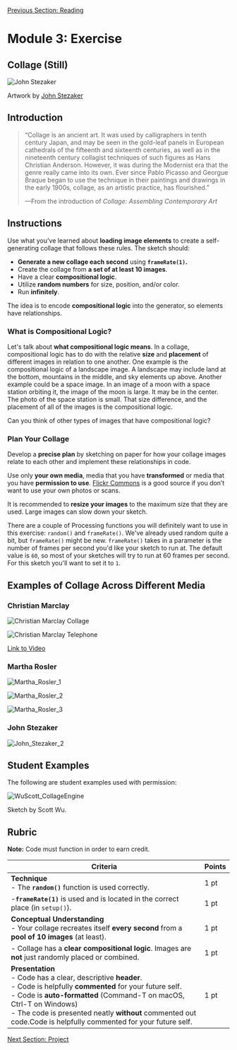 [Previous Section: Reading](1_READING.md)

# Module 3: Exercise

## Collage (Still)

![John Stezaker](images/John_Stezaker.jpg)

Artwork by [John Stezaker](https://en.wikipedia.org/wiki/John_Stezaker)

## Introduction

> “Collage is an ancient art. It was used  by calligraphers in tenth century Japan, and may be seen in the  gold-leaf panels in European cathedrals of the fifteenth and sixteenth  centuries, as well as in the nineteenth century collagist techniques of  such figures as Hans Christian Anderson. However, it was during the  Modernist era that the genre really came into its own. Ever since Pablo  Picasso and Georgue Braque began to use the technique in their paintings and drawings in the early 1900s, collage, as an artistic practice, has  flourished.”
>
> —From the introduction of *Collage: Assembling Contemporary Art*

## Instructions

Use what you’ve learned about **loading image elements** to create a self-generating collage that follows these rules. The sketch should:

- **Generate a new collage each second** using **`frameRate(1)`.**
- Create the collage from **a set of at least 10 images**.
- Have a clear **compositional logic**.
- Utilize **random numbers** for size, position, and/or color.
- Run **infinitely**.

The idea is to encode **compositional logic** into the generator, so elements have relationships.

### What is Compositional Logic?

Let's talk about  **what compositional logic means**. In a collage, compositional logic has to do with the relative **size** and **placement** of different images in relation to one another. One example is the compositional logic of a landscape image. A landscape may include land at the bottom, mountains in the middle, and sky elements up above.  Another example could be a space image. In an image of a moon with a  space station orbiting it,  the image of the moon is large. It may be in the center. The photo of the space station is small. That size  difference, and the placement of all of the images is the compositional  logic.

Can you think of other types of images that have compositional  logic?

### Plan Your Collage

Develop a **precise plan** by sketching on paper for how your collage images relate to each other and implement these relationships in code.

Use only **your own media**, media that you have **transformed** or media that you have **permission to use**. [Flickr Commons](https://www.flickr.com/commons) is a good source if you don’t want to use your own photos or scans.

It is recommended to **resize your images** to the maximum size that they are used. Large images can slow down your sketch.

There are a couple of Processing functions you will definitely want to use in this exercise: `random()` and `frameRate()`. We've already used random quite a bit, but `frameRate()` might be new. `frameRate()` takes in a parameter is the number of frames per second you'd like your sketch to run at. The default value is `60`, so most of your sketches will try to run at 60 frames per second. For this sketch you'll want to set it to `1`.

## Examples of Collage Across Different Media

### Christian Marclay

![Christian Marclay Collage](images/Christian_Marclay_Collage.jpg)

![Christian Marclay Telephone](images/Christian_Marclay_Telephone.png)

[Link to Video](https://vimeo.com/176259496)

### Martha Rosler

![Martha_Rosler_1](images/Martha_Rosler_1.jpg)

![Martha_Rosler_2](images/Martha_Rosler_2.jpg)

![Martha_Rosler_3](images/Martha_Rosler_3.jpg)

### John Stezaker

![John_Stezaker_2](images/John_Stezaker_2.jpg)

## Student Examples

The following are student examples used with permission:

![WuScott_CollageEngine](images/WuScott_CollageEngine.gif)

Sketch by Scott Wu.

## Rubric

**Note:** Code must function in order to earn credit.

| Criteria                                                     | Points |
| ------------------------------------------------------------ | ------ |
| **Technique**<br />- The **`random()`** function is used correctly. | 1 pt   |
| -**`frameRate(1)`** is used and is located in the correct place (in `setup()`). | 1 pt   |
| **Conceptual Understanding**<br />- Your collage recreates itself **every second** from a **pool of 10 images** (at least). | 1 pt   |
| - Collage has a **clear compositional logic**. Images are **not** just randomly placed or combined. | 1 pt   |
| **Presentation**<br />- Code has a clear, descriptive **header**.<br />- Code is helpfully **commented** for your future self.<br />- Code is **auto-formatted** (Command-T on macOS, Ctrl-T on Windows)<br />- The code is presented neatly **without** commented out code.Code is helpfully commented for your future self. | 1 pt   |

[Next Section: Project](3_PROJECT.md)

